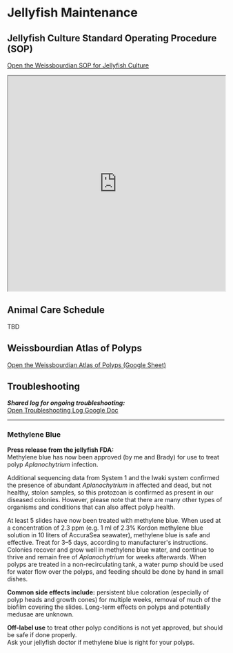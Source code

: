 # Jellyfish Maintenance

## Jellyfish Culture Standard Operating Procedure (SOP)
[Open the Weissbourdian SOP for Jellyfish Culture](https://docs.google.com/document/d/1vufvVOdUSTqI3nZkIKZ1aOApgoX3Yk2F/edit)

<iframe src="https://docs.google.com/document/d/1vufvVOdUSTqI3nZkIKZ1aOApgoX3Yk2F/edit" width="100%" height="500"></iframe>


## Animal Care Schedule
TBD

## Weissbourdian Atlas of Polyps

[Open the Weissbourdian Atlas of Polyps (Google Sheet)](https://docs.google.com/spreadsheets/d/1ZlWnWJdXx0AqPepgOOpZI6HbNLdJtx1V4uKpX4aoW20/edit?gid=975289846#gid=975289846)


## Troubleshooting

_**Shared log for ongoing troubleshooting:**_  
[Open Troubleshooting Log Google Doc](https://docs.google.com/document/d/1JPiJOPLi8Eo4Q1THWidFQKuLMub10FL-we_yqbYILv4/edit?tab=t.0)

---

### Methylene Blue

**Press release from the jellyfish FDA:**  
Methylene blue has now been approved (by me and Brady) for use to treat polyp *Aplanochytrium* infection.

Additional sequencing data from System 1 and the Iwaki system confirmed the presence of abundant *Aplanochytrium* in affected and dead, but not healthy, stolon samples, so this protozoan is confirmed as present in our diseased colonies. However, please note that there are many other types of organisms and conditions that can also affect polyp health.

At least 5 slides have now been treated with methylene blue. When used at a concentration of 2.3 ppm (e.g. 1 ml of 2.3% Kordon methylene blue solution in 10 liters of AccuraSea seawater), methylene blue is safe and effective. Treat for 3–5 days, according to manufacturer's instructions. Colonies recover and grow well in methylene blue water, and continue to thrive and remain free of *Aplanochytrium* for weeks afterwards. When polyps are treated in a non-recirculating tank, a water pump should be used for water flow over the polyps, and feeding should be done by hand in small dishes.

**Common side effects include:** persistent blue coloration (especially of polyp heads and growth cones) for multiple weeks, removal of much of the biofilm covering the slides. Long-term effects on polyps and potentially medusae are unknown.

**Off-label use** to treat other polyp conditions is not yet approved, but should be safe if done properly.  
Ask your jellyfish doctor if methylene blue is right for your polyps.
